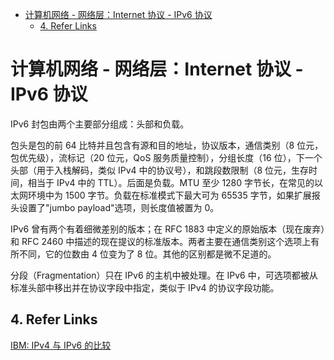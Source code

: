 - [计算机网络 - 网络层：Internet 协议 - IPv6 协议](#计算机网络---网络层internet-协议---ipv6-协议)
  - [4. Refer Links](#4-refer-links)

# 计算机网络 - 网络层：Internet 协议 - IPv6 协议

IPv6 封包由两个主要部分组成：头部和负载。

包头是包的前 64 比特并且包含有源和目的地址，协议版本，通信类别（8 位元，包优先级），流标记（20 位元，QoS 服务质量控制），分组长度（16 位），下一个头部（用于入栈解码，类似 IPv4 中的协议号），和跳段数限制（8 位元，生存时间，相当于 IPv4 中的 TTL）。后面是负载。MTU 至少 1280 字节长，在常见的以太网环境中为 1500 字节。负载在标准模式下最大可为 65535 字节，如果扩展报头设置了"jumbo payload"选项，则长度值被置为 0。

IPv6 曾有两个有着细微差别的版本；在 RFC 1883 中定义的原始版本（现在废弃）和 RFC 2460 中描述的现在提议的标准版本。两者主要在通信类别这个选项上有所不同，它的位数由 4 位变为了 8 位。其他的区别都是微不足道的。

分段（Fragmentation）只在 IPv6 的主机中被处理。在 IPv6 中，可选项都被从标准头部中移出并在协议字段中指定，类似于 IPv4 的协议字段功能。

<!-- TODO: 课本 P352-356 -->

## 4. Refer Links

[IBM: IPv4 与 IPv6 的比较](https://www.ibm.com/support/knowledgecenter/zh/ssw_ibm_i_72/rzai2/rzai2compipv4ipv6.htm)